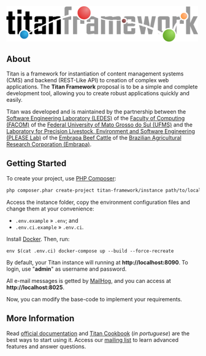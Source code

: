 <img src="https://raw.githubusercontent.com/titan-framework/art/master/logo.png" width="500">

About
-----

Titan is a framework for instantiation of content management systems (CMS) and backend (REST-Like API) to creation of complex web applications. The **Titan Framework** proposal is to be a simple and complete development tool, allowing you to create robust applications quickly and easily.

Titan was developed and is maintained by the partnership between the [Software Engineering Laboratory (LEDES)](http://www.ledes.net) of the [Faculty of Computing (FACOM)](http://www.facom.ufms.br) of the [Federal University of Mato Grosso do Sul (UFMS)](https://www.ufms.br) and the [Laboratory for Precision Livestock, Environment and Software Engineering (PLEASE Lab)](https://please.cnpgc.embrapa.br) of the [Embrapa Beef Cattle](https://www.embrapa.br/gado-de-corte) of the [Brazilian Agricultural Research Corporation (Embrapa)](https://embrapa.br).

Getting Started
---------------

To create your project, use [PHP Composer](https://getcomposer.org):

```bash
php composer.phar create-project titan-framework/instance path/to/local/folder
```

Access the instance folder, copy the environment configuration files and change them at your convenience:
- ```.env.example``` &raquo; ```.env```; and
- ```.env.ci.example``` &raquo; ```.env.ci```.

Install [Docker](https://www.docker.com/). Then, run:

```
env $(cat .env.ci) docker-compose up --build --force-recreate
```

By default, your Titan instance will running at **http://localhost:8090**. To login, use "**admin**" as username and password.

All e-mail messages is getted by [MailHog](https://github.com/mailhog/MailHog), and you can access at **http://localhost:8025**.

Now, you can modify the base-code to implement your requirements.

More Information
----------------

Read [official documentation](http://www.titanframework.com/docs/preface/) and [Titan Cookbook](https://github.com/titan-framework/docs/raw/master/Cookbook.pdf) (*in portuguese*) are the best ways to start using it. Access our [mailing list](https://groups.google.com/forum/#!forum/titan-framework) to learn advanced features and answer questions.
